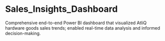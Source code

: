 # Sales_Insights_Dashboard
Comprehensive end-to-end Power BI dashboard that visualized AtliQ hardware goods sales trends; enabled real-time data analysis and informed decision-making.
